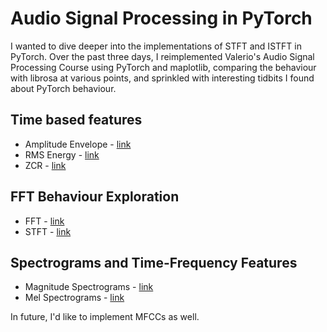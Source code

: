 # Audio Signal Processing in PyTorch

I wanted to dive deeper into the implementations of STFT and ISTFT in PyTorch.
Over the past three days, I reimplemented Valerio's Audio Signal Processing Course using PyTorch and maplotlib, comparing the behaviour with librosa at various points, and sprinkled with interesting tidbits I found about PyTorch behaviour.

## Time based features 

- Amplitude Envelope - [link](https://github.com/dhunstack/pytorch-audio-signal-processing/blob/main/amplitude_envelope.ipynb)
- RMS Energy - [link](https://github.com/dhunstack/pytorch-audio-signal-processing/blob/main/rms_energy.ipynb)
- ZCR - [link](https://github.com/dhunstack/pytorch-audio-signal-processing/blob/main/zcr.ipynb)

## FFT Behaviour Exploration

- FFT - [link](https://github.com/dhunstack/pytorch-audio-signal-processing/blob/main/fft.ipynb)
- STFT - [link](https://github.com/dhunstack/pytorch-audio-signal-processing/blob/main/stft.ipynb)

## Spectrograms and Time-Frequency Features

- Magnitude Spectrograms - [link](https://github.com/dhunstack/pytorch-audio-signal-processing/blob/main/magnitude_spectrum.ipynb)
- Mel Spectrograms - [link](https://github.com/dhunstack/pytorch-audio-signal-processing/blob/main/mel_spectrogram.ipynb)

In future, I'd like to implement MFCCs as well.

